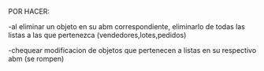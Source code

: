 POR HACER:

-al eliminar un objeto en su abm correspondiente, eliminarlo de todas las listas a las que pertenezca (vendedores,lotes,pedidos)

-chequear modificacion de objetos que pertenecen a listas en su respectivo abm (se rompen)
